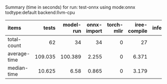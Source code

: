 Summary (time in seconds) for run: test-onnx using mode:onnx todtype:default backend:llvm-cpu

| items        |   tests |   model-run |   onnx-import |   torch-mlir |   iree-compile |   inference |
|:-------------|--------:|------------:|--------------:|-------------:|---------------:|------------:|
| total-count  |  62     |      34     |        34     |            0 |         27     |        0    |
| average-time | 109.035 |     100.389 |         2.255 |            0 |          6.371 |        0.02 |
| median-time  |  10.625 |       6.58  |         0.865 |            0 |          3.179 |        0    |
